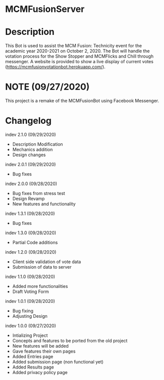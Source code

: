 # MCMFusionServer

# Description
This Bot is used to assist the MCM Fusion: Technicity event for the academic year 2020-2021 on October 2, 2020. The Bot will handle the votation process for the Show Stopper and MCMFlicks and Chill through messenger. A website is provided to show a live display of current votes (https://mcmfusionvotationbot.herokuapp.com/).

# NOTE (09/27/2020)
This project is a remake of the MCMFusionBot using Facebook Messenger.

# Changelog
indev 2.1.0 (09/29/2020)
- Description Modification
- Mechanics addition
- Design changes

indev 2.0.1 (09/29/2020)
- Bug fixes

indev 2.0.0 (09/28/2020)
- Bug fixes from stress test
- Design Revamp
- New features and functionality

indev 1.3.1 (09/28/2020)
- Bug fixes

indev 1.3.0 (09/28/2020)
- Partial Code additions

indev 1.2.0 (09/28/2020)
- Client side validation of vote data
- Submission of data to server

indev 1.1.0 (09/28/2020)
- Added more functionalities
- Draft Voting Form

indev 1.0.1 (09/28/2020)
- Bug fixing
- Adjusting Design

indev 1.0.0 (09/27/2020)
- Intializing Project
- Concepts and features to be ported from the old project
- New features will be added
- Gave features their own pages
- Added Entries page
- Added submission page (non functional yet)
- Added Results page
- Added privacy policy page
